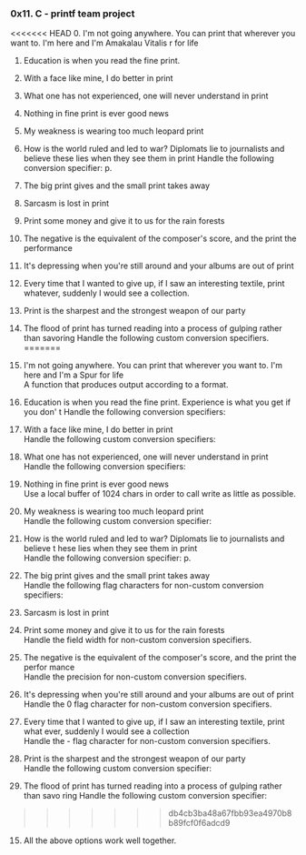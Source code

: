 ### 0x11. C - printf team project
<<<<<<< HEAD
0. I'm not going anywhere. You can print that wherever you want to. I'm here and I'm Amakalau Vitalis r for life                                             
1. Education is when you read the fine print.
2. With a face like mine, I do better in print                                    
3. What one has not experienced, one will never understand in print                                             
4. Nothing in fine print is ever good news                        
5. My weakness is wearing too much leopard print                                
6. How is the world ruled and led to war? Diplomats lie to journalists and believe these lies when they see them in print Handle the following conversion specifier: p.                         
7. The big print gives and the small print takes away                                                                                                                  
8. Sarcasm is lost in print                                                         
9. Print some money and give it to us for the rain forests                                                                                   
10. The negative is the equivalent of the composer's score, and the print the performance                          
11. It's depressing when you're still around and your albums are out of print                                                                                           
12. Every time that I wanted to give up, if I saw an interesting textile, print whatever, suddenly I would see a collection.
13. Print is the sharpest and the strongest weapon of our party                            
14. The flood of print has turned reading into a process of gulping rather than savoring Handle the following custom conversion specifiers.
=======
0. I'm not going anywhere. You can print that wherever you want to. I'm here and I'm
 a Spur for life                                                                    
A function that produces output according to a format.                        
                                                                                    
                                                                                    
1. Education is when you read the fine print. Experience is what you get if you don'
t Handle the following conversion specifiers:

2. With a face like mine, I do better in print                                      
Handle the following custom conversion specifiers:                                  
                                                                                    
3. What one has not experienced, one will never understand in print                 
Handle the following conversion specifiers:                                         
                                                                                    
4. Nothing in fine print is ever good news                                          
Use a local buffer of 1024 chars in order to call write as little as possible.      
                                                                                    
5. My weakness is wearing too much leopard print                                    
Handle the following custom conversion specifier:                                   
                                                                                    
6. How is the world ruled and led to war? Diplomats lie to journalists and believe t
hese lies when they see them in print                                               
Handle the following conversion specifier: p.                                       
                                                                                    
7. The big print gives and the small print takes away                               
Handle the following flag characters for non-custom conversion specifiers:          
                                                                                    
8. Sarcasm is lost in print                                                                                                                                  
9. Print some money and give it to us for the rain forests                          
Handle the field width for non-custom conversion specifiers.                        
                                                                                    
10. The negative is the equivalent of the composer's score, and the print the perfor
mance                                                                               
Handle the precision for non-custom conversion specifiers.                          
                                                                                    
11. It's depressing when you're still around and your albums are out of print       
Handle the 0 flag character for non-custom conversion specifiers.                   
                                                                                    
12. Every time that I wanted to give up, if I saw an interesting textile, print what
 ever, suddenly I would see a collection                                            
Handle the - flag character for non-custom conversion specifiers.                   
                                                                                    
13. Print is the sharpest and the strongest weapon of our party                     
Handle the following custom conversion specifier:                                   
                                                                                    
14. The flood of print has turned reading into a process of gulping rather than savo
ring Handle the following custom conversion specifier:                                   
                                                                                    
>>>>>>> db4cb3ba48a67fbb93ea4970b8b89fcf0f6adcd9
15. All the above options work well together.

